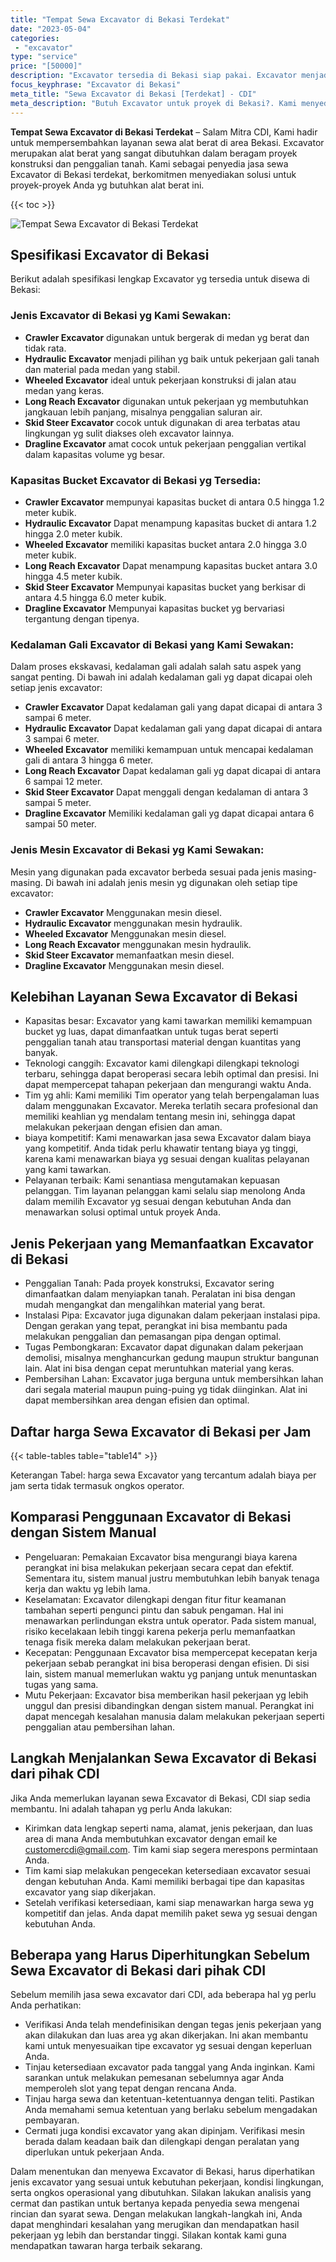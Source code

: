 ```yaml
---
title: "Tempat Sewa Excavator di Bekasi Terdekat"
date: "2023-05-04"
categories:
 - "excavator"
type: "service"
price: "[50000]"
description: "Excavator tersedia di Bekasi siap pakai. Excavator menjadi pilihan utama kontraktor untuk menunjang kelancaran pekerjaan. Konsultasikan kebutuhan Anda."
focus_keyphrase: "Excavator di Bekasi"
meta_title: "Sewa Excavator di Bekasi [Terdekat] - CDI"
meta_description: "Butuh Excavator untuk proyek di Bekasi?. Kami menyediakan Excavator berkualitas untuk mendukung produktivitas. Promo menarik tersedia."
---
```


**Tempat Sewa Excavator di Bekasi Terdekat** – Salam Mitra CDI, Kami hadir untuk mempersembahkan layanan sewa alat berat di area Bekasi. Excavator merupakan alat berat yang sangat dibutuhkan dalam beragam proyek konstruksi dan penggalian tanah. Kami sebagai penyedia jasa sewa Excavator di Bekasi terdekat, berkomitmen menyediakan solusi untuk proyek-proyek Anda yg butuhkan alat berat ini.

{{< toc >}}

![Tempat Sewa Excavator di Bekasi Terdekat](/images/excavator/excavator-21.jpg)

## Spesifikasi Excavator di Bekasi

Berikut adalah spesifikasi lengkap Excavator yg tersedia untuk disewa di Bekasi:

### Jenis Excavator di Bekasi yg Kami Sewakan:

*   **Crawler Excavator** digunakan untuk bergerak di medan yg berat dan tidak rata.
*   **Hydraulic Excavator** menjadi pilihan yg baik untuk pekerjaan gali tanah dan material pada medan yang stabil.
*   **Wheeled Excavator** ideal untuk pekerjaan konstruksi di jalan atau medan yang keras.
*   **Long Reach Excavator** digunakan untuk pekerjaan yg membutuhkan jangkauan lebih panjang, misalnya penggalian saluran air.
*   **Skid Steer Excavator** cocok untuk digunakan di area terbatas atau lingkungan yg sulit diakses oleh excavator lainnya.
*   **Dragline Excavator** amat cocok untuk pekerjaan penggalian vertikal dalam kapasitas volume yg besar.

### Kapasitas Bucket Excavator di Bekasi yg Tersedia:

*   **Crawler Excavator** mempunyai kapasitas bucket di antara 0.5 hingga 1.2 meter kubik.
*   **Hydraulic Excavator** Dapat menampung kapasitas bucket di antara 1.2 hingga 2.0 meter kubik.
*   **Wheeled Excavator** memiliki kapasitas bucket antara 2.0 hingga 3.0 meter kubik.
*   **Long Reach Excavator** Dapat menampung kapasitas bucket antara 3.0 hingga 4.5 meter kubik.
*   **Skid Steer Excavator** Mempunyai kapasitas bucket yang berkisar di antara 4.5 hingga 6.0 meter kubik.
*   **Dragline Excavator** Mempunyai kapasitas bucket yg bervariasi tergantung dengan tipenya.

### Kedalaman Gali Excavator di Bekasi yang Kami Sewakan:

Dalam proses ekskavasi, kedalaman gali adalah salah satu aspek yang sangat penting. Di bawah ini adalah kedalaman gali yg dapat dicapai oleh setiap jenis excavator:

*   **Crawler Excavator** Dapat kedalaman gali yang dapat dicapai di antara 3 sampai 6 meter.
*   **Hydraulic Excavator** Dapat kedalaman gali yang dapat dicapai di antara 3 sampai 6 meter.
*   **Wheeled Excavator** memiliki kemampuan untuk mencapai kedalaman gali di antara 3 hingga 6 meter.
*   **Long Reach Excavator** Dapat kedalaman gali yg dapat dicapai di antara 6 sampai 12 meter.
*   **Skid Steer Excavator** Dapat menggali dengan kedalaman di antara 3 sampai 5 meter.
*   **Dragline Excavator** Memiliki kedalaman gali yg dapat dicapai antara 6 sampai 50 meter.

### Jenis Mesin Excavator di Bekasi yg Kami Sewakan:

Mesin yang digunakan pada excavator berbeda sesuai pada jenis masing-masing. Di bawah ini adalah jenis mesin yg digunakan oleh setiap tipe excavator:

*   **Crawler Excavator** Menggunakan mesin diesel.
*   **Hydraulic Excavator** menggunakan mesin hydraulik.
*   **Wheeled Excavator** Menggunakan mesin diesel.
*   **Long Reach Excavator** menggunakan mesin hydraulik.
*   **Skid Steer Excavator** memanfaatkan mesin diesel.
*   **Dragline Excavator** Menggunakan mesin diesel.

## Kelebihan Layanan Sewa Excavator di Bekasi

*   Kapasitas besar: Excavator yang kami tawarkan memiliki kemampuan bucket yg luas, dapat dimanfaatkan untuk tugas berat seperti penggalian tanah atau transportasi material dengan kuantitas yang banyak.
*   Teknologi canggih: Excavator kami dilengkapi dilengkapi teknologi terbaru, sehingga dapat beroperasi secara lebih optimal dan presisi. Ini dapat mempercepat tahapan pekerjaan dan mengurangi waktu Anda.
*   Tim yg ahli: Kami memiliki Tim operator yang telah berpengalaman luas dalam menggunakan Excavator. Mereka terlatih secara profesional dan memiliki keahlian yg mendalam tentang mesin ini, sehingga dapat melakukan pekerjaan dengan efisien dan aman.
*   biaya kompetitif: Kami menawarkan jasa sewa Excavator dalam biaya yang kompetitif. Anda tidak perlu khawatir tentang biaya yg tinggi, karena kami menawarkan biaya yg sesuai dengan kualitas pelayanan yang kami tawarkan.
*   Pelayanan terbaik: Kami senantiasa mengutamakan kepuasan pelanggan. Tim layanan pelanggan kami selalu siap menolong Anda dalam memilih Excavator yg sesuai dengan kebutuhan Anda dan menawarkan solusi optimal untuk proyek Anda.

## Jenis Pekerjaan yang Memanfaatkan Excavator di Bekasi

*   Penggalian Tanah: Pada proyek konstruksi, Excavator sering dimanfaatkan dalam menyiapkan tanah. Peralatan ini bisa dengan mudah mengangkat dan mengalihkan material yang berat.
*   Instalasi Pipa: Excavator juga digunakan dalam pekerjaan instalasi pipa. Dengan gerakan yang tepat, perangkat ini bisa membantu pada melakukan penggalian dan pemasangan pipa dengan optimal.
*   Tugas Pembongkaran: Excavator dapat digunakan dalam pekerjaan demolisi, misalnya menghancurkan gedung maupun struktur bangunan lain. Alat ini bisa dengan cepat meruntuhkan material yang keras.
*   Pembersihan Lahan: Excavator juga berguna untuk membersihkan lahan dari segala material maupun puing-puing yg tidak diinginkan. Alat ini dapat membersihkan area dengan efisien dan optimal.

## Daftar harga Sewa Excavator di Bekasi per Jam

{{< table-tables table="table14" >}}

Keterangan Tabel: harga sewa Excavator yang tercantum adalah biaya per jam serta tidak termasuk ongkos operator.

## Komparasi Penggunaan Excavator di Bekasi dengan Sistem Manual

*   Pengeluaran: Pemakaian Excavator bisa mengurangi biaya karena perangkat ini bisa melakukan pekerjaan secara cepat dan efektif. Sementara itu, sistem manual justru membutuhkan lebih banyak tenaga kerja dan waktu yg lebih lama.
*   Keselamatan: Excavator dilengkapi dengan fitur fitur keamanan tambahan seperti pengunci pintu dan sabuk pengaman. Hal ini menawarkan perlindungan ekstra untuk operator. Pada sistem manual, risiko kecelakaan lebih tinggi karena pekerja perlu memanfaatkan tenaga fisik mereka dalam melakukan pekerjaan berat.
*   Kecepatan: Penggunaan Excavator bisa mempercepat kecepatan kerja pekerjaan sebab perangkat ini bisa beroperasi dengan efisien. Di sisi lain, sistem manual memerlukan waktu yg panjang untuk menuntaskan tugas yang sama.
*   Mutu Pekerjaan: Excavator bisa memberikan hasil pekerjaan yg lebih unggul dan presisi dibandingkan dengan sistem manual. Perangkat ini dapat mencegah kesalahan manusia dalam melakukan pekerjaan seperti penggalian atau pembersihan lahan.

## Langkah Menjalankan Sewa Excavator di Bekasi dari pihak CDI

Jika Anda memerlukan layanan sewa Excavator di Bekasi, CDI siap sedia membantu. Ini adalah tahapan yg perlu Anda lakukan:

*   Kirimkan data lengkap seperti nama, alamat, jenis pekerjaan, dan luas area di mana Anda membutuhkan excavator dengan email ke customercdi@gmail.com. Tim kami siap segera merespons permintaan Anda.
*   Tim kami siap melakukan pengecekan ketersediaan excavator sesuai dengan kebutuhan Anda. Kami memiliki berbagai tipe dan kapasitas excavator yang siap dikerjakan.
*   Setelah verifikasi ketersediaan, kami siap menawarkan harga sewa yg kompetitif dan jelas. Anda dapat memilih paket sewa yg sesuai dengan kebutuhan Anda.

## Beberapa yang Harus Diperhitungkan Sebelum Sewa Excavator di Bekasi dari pihak CDI

Sebelum memilih jasa sewa excavator dari CDI, ada beberapa hal yg perlu Anda perhatikan:

*   Verifikasi Anda telah mendefinisikan dengan tegas jenis pekerjaan yang akan dilakukan dan luas area yg akan dikerjakan. Ini akan membantu kami untuk menyesuaikan tipe excavator yg sesuai dengan keperluan Anda.
*   Tinjau ketersediaan excavator pada tanggal yang Anda inginkan. Kami sarankan untuk melakukan pemesanan sebelumnya agar Anda memperoleh slot yang tepat dengan rencana Anda.
*   Tinjau harga sewa dan ketentuan-ketentuannya dengan teliti. Pastikan Anda memahami semua ketentuan yang berlaku sebelum mengadakan pembayaran.
*   Cermati juga kondisi excavator yang akan dipinjam. Verifikasi mesin berada dalam keadaan baik dan dilengkapi dengan peralatan yang diperlukan untuk pekerjaan Anda.

Dalam menentukan dan menyewa Excavator di Bekasi, harus diperhatikan jenis excavator yang sesuai untuk kebutuhan pekerjaan, kondisi lingkungan, serta ongkos operasional yang dibutuhkan. Silakan lakukan analisis yang cermat dan pastikan untuk bertanya kepada penyedia sewa mengenai rincian dan syarat sewa. Dengan melakukan langkah-langkah ini, Anda dapat menghindari kesalahan yang merugikan dan mendapatkan hasil pekerjaan yg lebih dan berstandar tinggi. Silakan kontak kami guna mendapatkan tawaran harga terbaik sekarang.